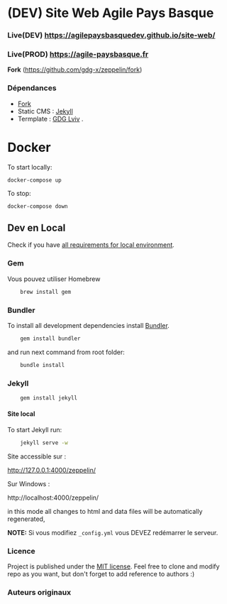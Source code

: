 # (DEV) Site Web Agile Pays Basque 

### Live(DEV) https://agilepaysbasquedev.github.io/site-web/
### Live(PROD) https://agile-paysbasque.fr

**Fork** (https://github.com/gdg-x/zeppelin/fork) 

### Dépendances

* [Fork](https://github.com/gdg-x/zeppelin/fork) 
* Static CMS : [Jekyll](http://jekyllrb.com/)
* Termplate : [GDG Lviv](http://lviv.gdg.org.ua/) .

# Docker

To start locally:
```
docker-compose up
```

To stop:
```
docker-compose down
```

## Dev en Local

Check if you have [all requirements for local environment](http://jekyllrb.com/docs/installation/).

### Gem

Vous pouvez utiliser Homebrew

```bash
    brew install gem
```

### Bundler

To install all development dependencies install [Bundler](http://bundler.io/).
```bash
    gem install bundler
```
and run next command from root folder:

```bash
    bundle install
```  

### Jekyll

```bash
    gem install jekyll
```

#### Site local

To start Jekyll run:

```bash
    jekyll serve -w
```
Site accessible sur : 

http://127.0.0.1:4000/zeppelin/ 

Sur Windows :

http://localhost:4000/zeppelin/ 

in this mode all changes to html and data files will be automatically regenerated, 

**NOTE:** Si vous modifiez ```_config.yml``` vous DEVEZ redémarrer le serveur.

### Licence

Project is published under the [MIT license](https://github.com/gdg-x/zeppelin/blob/master/LICENSE.txt). Feel free to clone and modify repo as you want, but don't forget to add reference to authors :)

### Auteurs originaux

